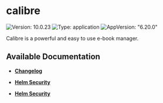 # calibre

![Version: 10.0.23](https://img.shields.io/badge/Version-10.0.23-informational?style=flat-square) ![Type: application](https://img.shields.io/badge/Type-application-informational?style=flat-square) ![AppVersion: "6.20.0"](https://img.shields.io/badge/AppVersion-"6.20.0"-informational?style=flat-square)

Calibre is a powerful and easy to use e-book manager.

## Available Documentation

- [**Changelog**](CHANGELOG)

- [**Helm Security**](container-security)

- [**Helm Security**](helm-security)

